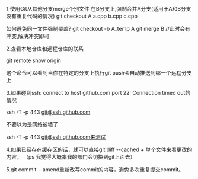 1.使用Git从其他分支merge个别文件
在B分支上,强制合并A分支(适用于A和B分支没有重复代码的情况)
git checkout A a.cpp b.cpp c.cpp

如何避免同一文件强制覆盖?
git checkout -b A_temp A
git merge B //此时会有冲突,解决冲突即可

2.查看本地仓库和远程仓库的联系

git remote show origin

这个命令可以看到当你在特定的分支上执行git push会自动推送到哪一个远程分支上

3.如果碰到ssh: connect to host github.com port 22: Connection timed out的情况

ssh -T -p 443 git@ssh.github.com

不要以为是网络被墙了

ssh -T -p 443 git@ssh.github.com来测试

4.如果已经存在缓存区的话，就可以直接git diff --cached + 单个文件来看更改的内容。 （ps 我觉得大概率我的部门会切换到git上面去）

5.git commit --amend重新改写commit的内容，避免多次重复提交commit。
